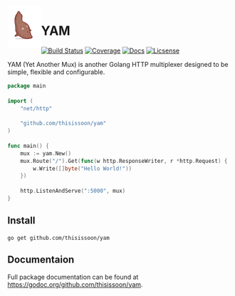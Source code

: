 <img src="yam.jpg" height="96" align="left" />

# YAM

[![Build Status](https://img.shields.io/travis/thisissoon/yam.svg)](https://travis-ci.org/thisissoon/yam)
[![Coverage](https://img.shields.io/coveralls/thisissoon/yam.svg)](https://coveralls.io/github/thisissoon/yam)
[![Docs](https://img.shields.io/badge/documentation-godoc-375eab.svg)](https://godoc.org/github.com/thisissoon/yam)
[![Licsense](https://img.shields.io/badge/LICENSE-MIT-blue.svg)](https://github.com/thisissoon/yam/blob/master/LICENSE)

YAM (Yet Another Mux) is another Golang HTTP multiplexer designed to be simple, flexible
and configurable.

``` go
package main

import (
    "net/http"

    "github.com/thisissoon/yam"
)

func main() {
    mux := yam.New()
    mux.Route("/").Get(func(w http.ResponseWriter, r *http.Request) {
        w.Write([]byte("Hello World!"))
    })

    http.ListenAndServe(":5000", mux)
}
```

## Install

```
go get github.com/thisissoon/yam
```

## Documentaion

Full package documentation can be found at https://godoc.org/github.com/thisissoon/yam.
